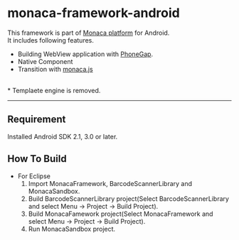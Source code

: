 monaca-framework-android
========================


This framework is part of [Monaca platform](http://monaca.mobi "monaca.mobi") for Android.
<br>
It includes following features.

* Building WebView application with [PhoneGap](http://phonegap.com/ "PhoneGap").
* Native Component
* Transition with [monaca.js](https://github.com/monaca/monaca.js "monaca.js")

<br>
* Templaete engine is removed.

---


Requirement
-----------
Installed Android SDK 2.1, 3.0 or later.

How To Build
------------

* For Eclipse
  1. Import MonacaFramework, BarcodeScannerLibrary and MonacaSandbox.
  2. Build BarcodeScannerLibrary project(Select BarcodeScannerLibrary and select Menu -> Project -> Build Project).
  3. Build MonacaFamework project(Select MonacaFramework and select Menu -> Project -> Build Project).
  4. Run MonacaSandbox project.
